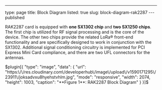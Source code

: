 ---
type: page
title: Block Diagram
listed: true
slug: block-diagram-rak2287
---published

RAK2287 card is equipped with **one SX1302 chip** and **two SX1250 chips**. The first chip is utilized for RF signal processing and is the core of the device. The other two chips provide the related LoRa® front-end functionality and are specifically designed to work in conjunction with the SX1302. Additional signal conditioning circuitry is implemented for PCI Express Mini Card compliance, and there are two UFL connectors for the antennas.

$plugin[{
    "type": "image",
    "data": {
        "url": "https:\/\/res.cloudinary.com\/developerhub\/image\/upload\/v1590171295\/23911\/joksadvxu8hyehstvhlm.jpg",
        "mode": "responsive",
        "width": 2074,
        "height": 1003,
        "caption": "**Figure 1**: RAK2287 Block Diagram"
    }
}]$

